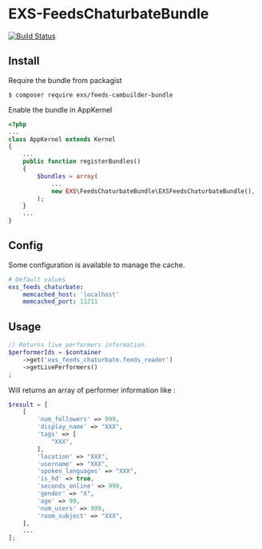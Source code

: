 # EXS-FeedsChaturbateBundle

[![Build Status](https://travis-ci.org/ExSituMarketing/EXS-Feeds-ChaturbateBundle.svg?branch=master)](https://travis-ci.org/ExSituMarketing/EXS-Feeds-ChaturbateBundle)

## Install

Require the bundle from packagist

```
$ composer require exs/feeds-cambuilder-bundle
```

Enable the bundle in AppKernel

```php
<?php
...
class AppKernel extends Kernel
{
    ...
    public function registerBundles()
    {
        $bundles = array(
            ...
            new EXS\FeedsChaturbateBundle\EXSFeedsChaturbateBundle(),
        );
    }
    ...
}
```

## Config

Some configuration is available to manage the cache.

```yml
# Default values
exs_feeds_chaturbate:
    memcached_host: 'localhost'
    memcached_port: 11211
```

## Usage

```php
// Returns live performers information.
$performerIds = $container
    ->get('exs_feeds_chaturbate.feeds_reader')
    ->getLivePerformers()
;
```

Will returns an array of performer information like :

```php
$result = [
    [
        'num_followers' => 999,
        'display_name' => "XXX",
        'tags' => [
            "XXX",
        ],
        'location' => "XXX",
        'username' => "XXX",
        'spoken_languages' => "XXX",
        'is_hd' => true,
        'seconds_online' => 999,
        'gender' => "X",
        'age' => 99,
        'num_users' => 999,
        'room_subject' => "XXX",
    ],
    ...
];
```
